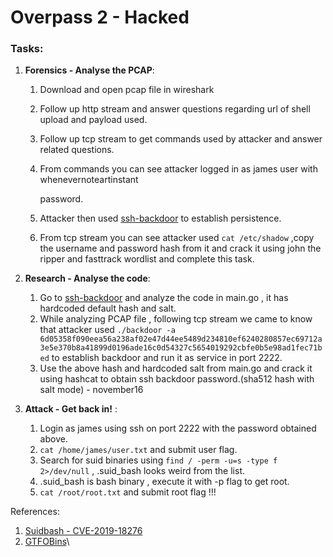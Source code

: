 # Overpass 2 - Hacked

### **Tasks**:

1. **Forensics - Analyse the PCAP**:
   1. Download and open pcap file in wireshark
   2. Follow up http stream and answer questions regarding url of shell upload and payload used.
   3. Follow up tcp stream to get commands used by attacker and answer related questions.
   4.  From commands you can see attacker logged in as james user with whenevernoteartinstant

       password.
   5. Attacker then used [ssh-backdoor](https://github.com/NinjaJc01/ssh-backdoor) to establish persistence.
   6. From tcp stream you can see attacker used `cat /etc/shadow` ,copy the username and password hash from it and crack it using john the ripper and fasttrack wordlist and complete this task.
2.  **Research - Analyse the code**:

    1. Go to [ssh-backdoor](https://github.com/NinjaJc01/ssh-backdoor) and analyze the code in main.go , it has hardcoded default hash and salt.
    2. While analyzing PCAP file , following tcp stream we came to know that attacker used `./backdoor -a 6d05358f090eea56a238af02e47d44ee5489d234810ef6240280857ec69712a3e5e370b8a41899d0196ade16c0d54327c5654019292cbfe0b5e98ad1fec71bed` to establish backdoor and run it as service in port 2222.
    3. Use the above hash and hardcoded salt from main.go and crack it using hashcat to obtain ssh backdoor password.(sha512 hash with salt mode) - november16


3.  **Attack - Get back in!** :

    1. Login as james using ssh on port 2222 with the password obtained above.
    2. `cat /home/james/user.txt` and submit user flag.
    3. Search for suid binaries using `find / -perm -u=s -type f 2>/dev/null`  , .suid\_bash looks weird from the list.
    4. .suid\_bash is bash binary , execute it with -p flag to get root.&#x20;
    5. `cat /root/root.txt` and submit root flag !!!



References:

1. [Suidbash - CVE-2019-18276](https://amriunix.com/post/cve-2019-18276-suidbash/)
2. [GTFOBins](https://gtfobins.github.io/gtfobins/bash/)\
